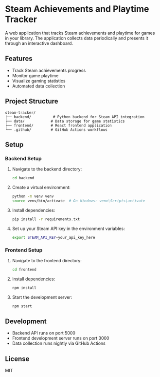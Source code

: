 # Steam Achievements and Playtime Tracker

A web application that tracks Steam achievements and playtime for games in your library. The application collects data periodically and presents it through an interactive dashboard.

## Features

- Track Steam achievements progress
- Monitor game playtime
- Visualize gaming statistics
- Automated data collection

## Project Structure

```
steam-tracker/
├── backend/          # Python backend for Steam API integration
├── data/            # Data storage for game statistics
├── frontend/        # React frontend application
└── .github/         # GitHub Actions workflows
```

## Setup

### Backend Setup

1. Navigate to the backend directory:
   ```bash
   cd backend
   ```

2. Create a virtual environment:
   ```bash
   python -m venv venv
   source venv/bin/activate  # On Windows: venv\Scripts\activate
   ```

3. Install dependencies:
   ```bash
   pip install -r requirements.txt
   ```

4. Set up your Steam API key in the environment variables:
   ```bash
   export STEAM_API_KEY=your_api_key_here
   ```

### Frontend Setup

1. Navigate to the frontend directory:
   ```bash
   cd frontend
   ```

2. Install dependencies:
   ```bash
   npm install
   ```

3. Start the development server:
   ```bash
   npm start
   ```

## Development

- Backend API runs on port 5000
- Frontend development server runs on port 3000
- Data collection runs nightly via GitHub Actions

## License

MIT 